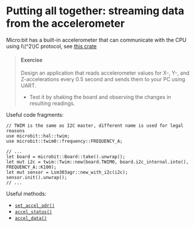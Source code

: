# Putting all together: streaming data from the accelerometer

Micro:bit has a built-in accelerometer that can communicate with the CPU using I\\(^2\\)C protocol, see [this crate](https://crates.io/crates/lsm303agr)

> #### Exercise
> Design an application that reads accelerometer values for X-, Y-, and Z-accelerations every 0.5 second and sends them to your PC using UART.
> + Test it by shaking the board and observing the changes in resulting readings.

Useful code fragments:
```rust,noplayground
// TWIM is the same as I2C master, different name is used for legal reasons
use microbit::hal::twim;
use microbit::twim0::frequency::FREQUENCY_A;

// ...
let board = microbit::Board::take().unwrap();
let mut i2c = twim::Twim::new(board.TWIM0, board.i2c_internal.into(), FREQUENCY_A::K100);
let mut sensor = Lsm303agr::new_with_i2c(i2c);
sensor.init().unwrap();
// ...
```
Useful methods:
+ [`set_accel_odr()`](https://docs.rs/lsm303agr/0.2.2/lsm303agr/struct.Lsm303agr.html#method.set_accel_odr)
+ [`accel_status()`](https://docs.rs/lsm303agr/0.2.2/lsm303agr/struct.Lsm303agr.html#method.accel_status)
+ [`accel_data()`](https://docs.rs/lsm303agr/0.2.2/lsm303agr/struct.Lsm303agr.html#method.accel_data)
